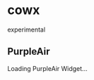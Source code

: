 # cowx
experimental

## PurpleAir

<div id='PurpleAirWidget_2900_module_AQI_conversion_C0_average_10_layer_standard'>Loading PurpleAir Widget...</div>
<script src='https://www.purpleair.com/pa.widget.js?key=C8PJX74R94F6BZTT&module=AQI&conversion=C0&average=10&layer=standard&container=PurpleAirWidget_2900_module_AQI_conversion_C0_average_10_layer_standard'></script>

